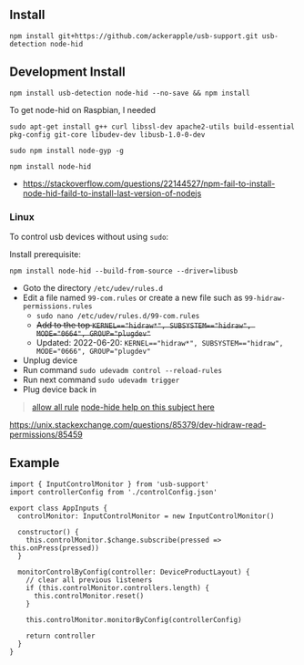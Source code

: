 ## Install

```
npm install git+https://github.com/ackerapple/usb-support.git usb-detection node-hid
```

## Development Install
```
npm install usb-detection node-hid --no-save && npm install
```


To get node-hid on Raspbian, I needed

```
sudo apt-get install g++ curl libssl-dev apache2-utils build-essential pkg-config git-core libudev-dev libusb-1.0-0-dev

sudo npm install node-gyp -g

npm install node-hid
```

- https://stackoverflow.com/questions/22144527/npm-fail-to-install-node-hid-faild-to-install-last-version-of-nodejs


### Linux

To control usb devices without using `sudo`:

Install prerequisite:
```
npm install node-hid --build-from-source --driver=libusb
```

- Goto the directory `/etc/udev/rules.d`
- Edit a file named `99-com.rules` or create a new file such as `99-hidraw-permissions.rules`
  - `sudo nano /etc/udev/rules.d/99-com.rules`
  - ~~Add to the top `KERNEL=="hidraw*", SUBSYSTEM=="hidraw", MODE="0664", GROUP="plugdev"`~~
  - Updated: 2022-06-20: `KERNEL=="hidraw*", SUBSYSTEM=="hidraw", MODE="0666", GROUP="plugdev"`
- Unplug device
- Run command `sudo udevadm control --reload-rules`
- Run next command `sudo udevadm trigger`
- Plug device back in

> [allow all rule](https://unix.stackexchange.com/questions/85379/dev-hidraw-read-permissions/85459)
> [node-hide help on this subject here](https://www.npmjs.com/package/node-hid#linux-notes)


https://unix.stackexchange.com/questions/85379/dev-hidraw-read-permissions/85459

## Example

```
import { InputControlMonitor } from 'usb-support'
import controllerConfig from './controlConfig.json'

export class AppInputs {
  controlMonitor: InputControlMonitor = new InputControlMonitor()

  constructor() {
    this.controlMonitor.$change.subscribe(pressed => this.onPress(pressed))
  }

  monitorControlByConfig(controller: DeviceProductLayout) {
    // clear all previous listeners
    if (this.controlMonitor.controllers.length) {
      this.controlMonitor.reset()
    }

    this.controlMonitor.monitorByConfig(controllerConfig)

    return controller
  }
}
```